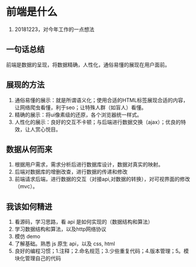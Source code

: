 # 前端是什么
1. 20181223，对今年工作的一点想法

## 一句话总结
前端是数据的呈现，将数据精确，人性化，通俗易懂的展现在用户面前。

## 展现的方法
1. 通俗易懂的展示：就是所谓语义化；使用合适的HTML标签展现合适的内容，让网络爬虫看懂，利于seo；让特殊人群（如盲人）看懂。
2. 精确的展示：将ui像素级的还原，各个浏览器统一样式。
3. 人性化的展示：良好的交互不卡顿；与后端进行数据交换（ajax）；优良的特效，让人赏心悦目。

## 数据从何而来
1. 根据用户需求，需求分析后进行数据库设计，数据对真实的映射。
2. 后端对数据库的增删改查，进行数据的传递和修改
3. 前端请求后端，进行数据的交互（对接api,对数据的转换），对可视界面的修改（mvc）。

## 我该如何精进
1. 看源码，学习思路，看 api 是如何实现的（数据结构和算法）
2. 学习数据结构和算法，以及http网络协议
3. 模仿 demo
4. 了解基础。熟悉 js 原生 api，以及 css, html
5. 良好的编程习惯；1.注释；2.命名规范；3.少些重复代码；4.版本管理；5。模块化管理自己的代码

